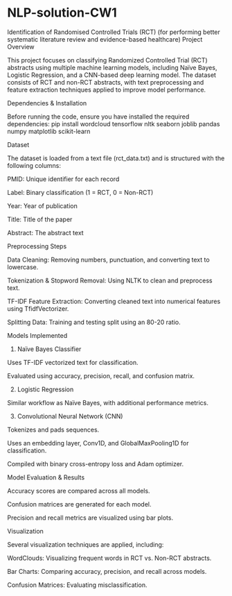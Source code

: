 # NLP-solution-CW1
Identification of Randomised Controlled Trials (RCT) (for performing better systematic literature review and evidence-based healthcare)
Project Overview

This project focuses on classifying Randomized Controlled Trial (RCT) abstracts using multiple machine learning models, including Naïve Bayes, Logistic Regression, and a CNN-based deep learning model. The dataset consists of RCT and non-RCT abstracts, with text preprocessing and feature extraction techniques applied to improve model performance.

Dependencies & Installation

Before running the code, ensure you have installed the required dependencies:
pip install wordcloud tensorflow nltk seaborn joblib pandas numpy matplotlib scikit-learn

Dataset

The dataset is loaded from a text file (rct_data.txt) and is structured with the following columns:

PMID: Unique identifier for each record

Label: Binary classification (1 = RCT, 0 = Non-RCT)

Year: Year of publication

Title: Title of the paper

Abstract: The abstract text

Preprocessing Steps

Data Cleaning: Removing numbers, punctuation, and converting text to lowercase.

Tokenization & Stopword Removal: Using NLTK to clean and preprocess text.

TF-IDF Feature Extraction: Converting cleaned text into numerical features using TfidfVectorizer.

Splitting Data: Training and testing split using an 80-20 ratio.

Models Implemented

1. Naïve Bayes Classifier

Uses TF-IDF vectorized text for classification.

Evaluated using accuracy, precision, recall, and confusion matrix.

2. Logistic Regression

Similar workflow as Naïve Bayes, with additional performance metrics.

3. Convolutional Neural Network (CNN)

Tokenizes and pads sequences.

Uses an embedding layer, Conv1D, and GlobalMaxPooling1D for classification.

Compiled with binary cross-entropy loss and Adam optimizer.

Model Evaluation & Results

Accuracy scores are compared across all models.

Confusion matrices are generated for each model.

Precision and recall metrics are visualized using bar plots.

Visualization

Several visualization techniques are applied, including:

WordClouds: Visualizing frequent words in RCT vs. Non-RCT abstracts.

Bar Charts: Comparing accuracy, precision, and recall across models.

Confusion Matrices: Evaluating misclassification.

